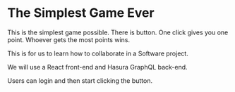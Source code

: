 # The Simplest Game Ever

This is the simplest game possible. There is button. One click gives you one point. Whoever gets the most points wins.

This is for us to learn how to collaborate in a Software project.

We will use a React front-end and Hasura GraphQL back-end.

Users can login and then start clicking the button.
